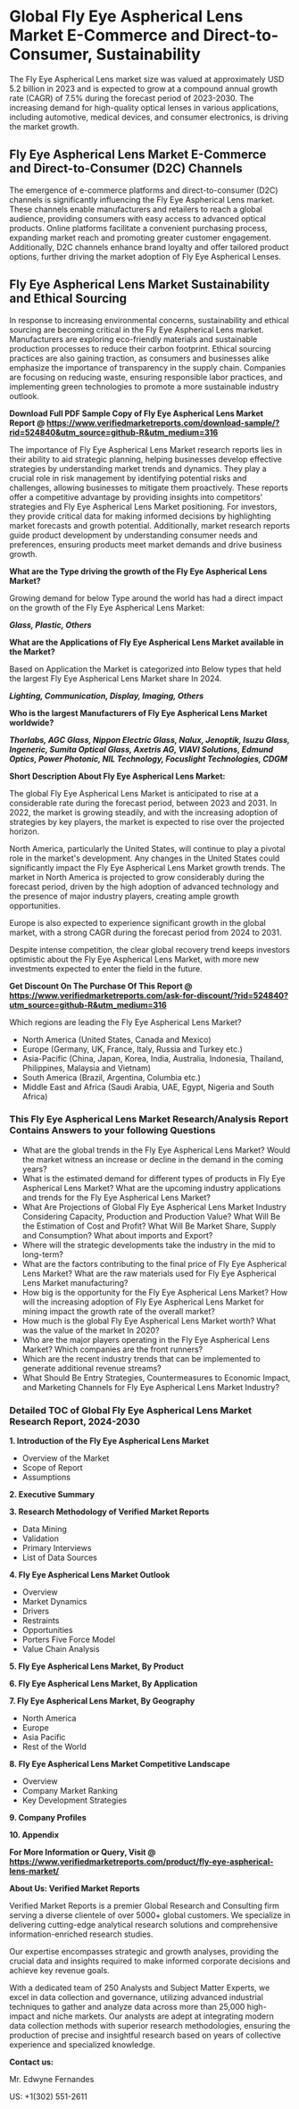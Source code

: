 <h1>Global Fly Eye Aspherical Lens Market E-Commerce and Direct-to-Consumer, Sustainability</h1><p class=""><p>The Fly Eye Aspherical Lens market size was valued at approximately USD 5.2 billion in 2023 and is expected to grow at a compound annual growth rate (CAGR) of 7.5% during the forecast period of 2023-2030. The increasing demand for high-quality optical lenses in various applications, including automotive, medical devices, and consumer electronics, is driving the market growth.</p> <h2>Fly Eye Aspherical Lens Market E-Commerce and Direct-to-Consumer (D2C) Channels</h2> <p>The emergence of e-commerce platforms and direct-to-consumer (D2C) channels is significantly influencing the Fly Eye Aspherical Lens market. These channels enable manufacturers and retailers to reach a global audience, providing consumers with easy access to advanced optical products. Online platforms facilitate a convenient purchasing process, expanding market reach and promoting greater customer engagement. Additionally, D2C channels enhance brand loyalty and offer tailored product options, further driving the market adoption of Fly Eye Aspherical Lenses.</p> <h2>Fly Eye Aspherical Lens Market Sustainability and Ethical Sourcing</h2> <p>In response to increasing environmental concerns, sustainability and ethical sourcing are becoming critical in the Fly Eye Aspherical Lens market. Manufacturers are exploring eco-friendly materials and sustainable production processes to reduce their carbon footprint. Ethical sourcing practices are also gaining traction, as consumers and businesses alike emphasize the importance of transparency in the supply chain. Companies are focusing on reducing waste, ensuring responsible labor practices, and implementing green technologies to promote a more sustainable industry outlook.</p> </p><p class=""><strong>Download Full PDF Sample Copy of Fly Eye Aspherical Lens Market Report @ <a href="https://www.verifiedmarketreports.com/download-sample/?rid=524840&utm_source=github-R&utm_medium=316" target="_blank">https://www.verifiedmarketreports.com/download-sample/?rid=524840&utm_source=github-R&utm_medium=316</a></strong></p><p>The importance of&nbsp;Fly Eye Aspherical Lens Market research reports lies in their ability to aid strategic planning, helping businesses develop effective strategies by understanding market trends and dynamics. They play a crucial role in risk management by identifying potential risks and challenges, allowing businesses to mitigate them proactively. These reports offer a competitive advantage by providing insights into competitors' strategies and Fly Eye Aspherical Lens Market positioning. For investors, they provide critical data for making informed decisions by highlighting market forecasts and growth potential. Additionally, market research reports guide product development by understanding consumer needs and preferences, ensuring products meet market demands and drive business growth.</p><p><strong>What are the&nbsp;Type driving the growth of the Fly Eye Aspherical Lens Market?</strong></p><p id="" class="">Growing demand for below Type around the world has had a direct impact on the growth of the Fly Eye Aspherical Lens Market:</p><p class=""><em><strong>Glass, Plastic, Others</strong></em></p><p class=""><strong>What are the&nbsp;Applications&nbsp;of Fly Eye Aspherical Lens Market available in the Market?</strong></p><p id="" class="">Based on Application the Market is categorized into Below types that held the largest Fly Eye Aspherical Lens Market share In 2024.</p><p class=""><em><strong>Lighting, Communication, Display, Imaging, Others</strong></em></p><p class=""><strong>Who is the largest Manufacturers of Fly Eye Aspherical Lens Market worldwide?</strong></p><p><em><strong>Thorlabs, AGC Glass, Nippon Electric Glass, Nalux, Jenoptik, Isuzu Glass, Ingeneric, Sumita Optical Glass, Axetris AG, VIAVI Solutions, Edmund Optics, Power Photonic, NIL Technology, Focuslight Technologies, CDGM</strong></em></p><p id="" class=""><strong>Short Description About Fly Eye Aspherical Lens Market:</strong></p><p>The global Fly Eye Aspherical Lens Market is anticipated to rise at a considerable rate during the forecast period, between 2023 and 2031. In 2022, the market is growing steadily, and with the increasing adoption of strategies by key players, the market is expected to rise over the projected horizon.</p><p>North America, particularly the United States, will continue to play a pivotal role in the market's development. Any changes in the United States could significantly impact the Fly Eye Aspherical Lens Market growth trends. The market in North America is projected to grow considerably during the forecast period, driven by the high adoption of advanced technology and the presence of major industry players, creating ample growth opportunities.</p><p>Europe is also expected to experience significant growth in the global market, with a strong CAGR during the forecast period from 2024 to 2031.</p><p>Despite intense competition, the clear global recovery trend keeps investors optimistic about the Fly Eye Aspherical Lens Market, with more new investments expected to enter the field in the future.</p><p id="" class=""><strong>Get Discount On The Purchase Of This Report @ <a href="https://www.verifiedmarketreports.com/ask-for-discount/?rid=524840?utm_source=github-R&utm_medium=316" target="_blank">https://www.verifiedmarketreports.com/ask-for-discount/?rid=524840?utm_source=github-R&utm_medium=316</a></strong></p><p class="">Which regions are leading the Fly Eye Aspherical Lens Market?</p><ul><li>North America (United States, Canada and Mexico)</li><li>Europe (Germany, UK, France, Italy, Russia and Turkey etc.)</li><li>Asia-Pacific (China, Japan, Korea, India, Australia, Indonesia, Thailand, Philippines, Malaysia and Vietnam)</li><li>South America (Brazil, Argentina, Columbia etc.)</li><li>Middle East and Africa (Saudi Arabia, UAE, Egypt, Nigeria and South Africa)</li></ul><h3 id="" class="">This Fly Eye Aspherical Lens Market Research/Analysis Report Contains Answers to your following Questions</h3><ul><li>What are the global trends in the Fly Eye Aspherical Lens Market? Would the market witness an increase or decline in the demand in the coming years?</li><li>What is the estimated demand for different types of products in Fly Eye Aspherical Lens Market? What are the upcoming industry applications and trends for the Fly Eye Aspherical Lens Market?</li><li>What Are Projections of Global Fly Eye Aspherical Lens Market Industry Considering Capacity, Production and Production Value? What Will Be the Estimation of Cost and Profit? What Will Be Market Share, Supply and Consumption? What about imports and Export?</li><li>Where will the strategic developments take the industry in the mid to long-term?</li><li>What are the factors contributing to the final price of Fly Eye Aspherical Lens Market? What are the raw materials used for Fly Eye Aspherical Lens Market manufacturing?</li><li>How big is the opportunity for the Fly Eye Aspherical Lens Market? How will the increasing adoption of Fly Eye Aspherical Lens Market for mining impact the growth rate of the overall market?</li><li>How much is the global Fly Eye Aspherical Lens Market worth? What was the value of the market In 2020?</li><li>Who are the major players operating in the Fly Eye Aspherical Lens Market? Which companies are the front runners?</li><li>Which are the recent industry trends that can be implemented to generate additional revenue streams?</li><li>What Should Be Entry Strategies, Countermeasures to Economic Impact, and Marketing Channels for Fly Eye Aspherical Lens Market Industry?</li></ul><h3 id="" class="">Detailed TOC of Global Fly Eye Aspherical Lens Market Research Report, 2024-2030</h3><p id="" class=""><strong>1. Introduction of the Fly Eye Aspherical Lens Market</strong></p><ul><li>Overview of the Market</li><li>Scope of Report</li><li>Assumptions</li></ul><p id="" class=""><strong>2. Executive Summary</strong></p><p id="" class=""><strong>3. Research Methodology of Verified Market Reports</strong></p><ul><li>Data Mining</li><li>Validation</li><li>Primary Interviews</li><li>List of Data Sources</li></ul><p id="" class=""><strong>4. Fly Eye Aspherical Lens Market Outlook</strong></p><ul><li>Overview</li><li>Market Dynamics</li><li>Drivers</li><li>Restraints</li><li>Opportunities</li><li>Porters Five Force Model</li><li>Value Chain Analysis</li></ul><p id="" class=""><strong>5. Fly Eye Aspherical Lens Market, By Product</strong></p><p id="" class=""><strong>6. Fly Eye Aspherical Lens Market, By Application</strong></p><p id="" class=""><strong>7. Fly Eye Aspherical Lens Market, By Geography</strong></p><ul><li>North America</li><li>Europe</li><li>Asia Pacific</li><li>Rest of the World</li></ul><p id="" class=""><strong>8. Fly Eye Aspherical Lens Market Competitive Landscape</strong></p><ul><li>Overview</li><li>Company Market Ranking</li><li>Key Development Strategies</li></ul><p id="" class=""><strong>9. Company Profiles</strong></p><p id="" class=""><strong>10. Appendix</strong></p><p id="" class=""><strong>For More Information or Query, Visit @ <a href="https://www.verifiedmarketreports.com/product/fly-eye-aspherical-lens-market/" target="_blank">https://www.verifiedmarketreports.com/product/fly-eye-aspherical-lens-market/</a></strong></p><p id="" class=""><strong>About Us: Verified Market Reports</strong></p><p id="" class="">Verified Market Reports is a premier Global Research and Consulting firm serving a diverse clientele of over 5000+ global customers. We specialize in delivering cutting-edge analytical research solutions and comprehensive information-enriched research studies.</p><p id="" class="">Our expertise encompasses strategic and growth analyses, providing the crucial data and insights required to make informed corporate decisions and achieve key revenue goals.</p><p id="" class="">With a dedicated team of 250 Analysts and Subject Matter Experts, we excel in data collection and governance, utilizing advanced industrial techniques to gather and analyze data across more than 25,000 high-impact and niche markets. Our analysts are adept at integrating modern data collection methods with superior research methodologies, ensuring the production of precise and insightful research based on years of collective experience and specialized knowledge.</p><p id="" class=""><strong>Contact us:</strong></p><p id="" class="">Mr. Edwyne Fernandes</p><p id="" class="">US: +1(302) 551-2611</p>